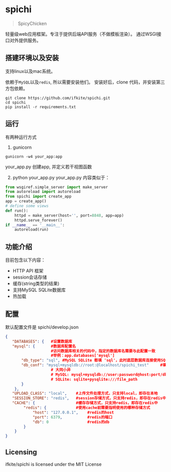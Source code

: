 # spichi
> SpicyChicken

轻量级web应用框架。专注于提供后端API服务（不做模板渲染）。
通过WSGI接口对外提供服务。

## 搭建环境以及安装

支持linux以及mac系统。

依赖于`MySQL`以及`redis`, 所以需要安装他们。
安装好后，clone 代码，并安装第三方包依赖。
```shell
git clone https://github.com/ifkite/spichi.git
cd spichi
pip install -r requirements.txt
```

## 运行

有两种运行方式
1. gunicorn
```shell
gunicorn -w4 your_app:app
```
your_app.py 创建app, 并定义若干视图函数

2. python your_app.py
your_app.py 内容类似于：
```python
from wsgiref.simple_server import make_server
from autoreload import autoreload
from spichi import create_app
app = create_app()
# define some views
def run():
    httpd = make_server(host='', port=8848, app=app)
    httpd.serve_forever()
if __name__ == '__main__':
    autoreload(run)
```

## 功能介绍

目前包含以下内容：
* HTTP API 框架
* session会话存储
* 缓存(string类型的结果)
* 支持MySQL SQLite数据库
* 热加载

## 配置

默认配置文件是 spichi/develop.json

```json
{
   "DATABASES": {   #设置数据库
   "mysql": {       #数据库配置名
                    #访问数据库相关的代码中，指定的数据库名需要与此配置一致
                    #举例：app.databases['mysql']
       "db_type": "sql", #MySQL SQLite 都填 'sql'，此时底层数据库连接使用SQLAlchemy
       "db_conf": "mysql+mysqldb://root:@localhost/spichi_test"     #填连接方式，也可参考SQLAlchemy文档
                    # 大同小异
                    # MySQL: mysql+mysqldb://user:password@host:port/dbname[?key=value&key=value...]
                    # SQLite: sqlite+pysqlite:///file_path
       }
    },
   "UPLOAD_CLASS": "local",    #上传文件处理方式，只支持local，即存在本地
   "SESSION_STORE": "redis",   #session存储方式，只支持redis，即存在redis中
   "CACHE": {                  #缓存存储方式，只支持redis，即存在redis中
        "redis": {             #使用cache前需要指明使用的哪种存储方式
            "host": "127.0.0.1",    #redis的host
            "port": 6379,           #redis的端口
            "db": 0                 #redis的db
        }
    }
}
```

## Licensing

ifkite/spichi is licensed under the MIT License

